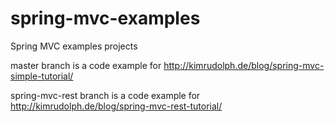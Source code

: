 spring-mvc-examples
===================

Spring MVC examples projects

  master branch is a code example for http://kimrudolph.de/blog/spring-mvc-simple-tutorial/
  
  spring-mvc-rest branch is a code example for http://kimrudolph.de/blog/spring-mvc-rest-tutorial/

